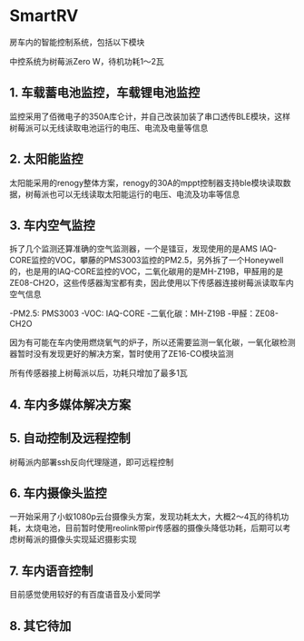 # SmartRV

房车内的智能控制系统，包括以下模块

中控系统为树莓派Zero W，待机功耗1～2瓦

## 1. 车载蓄电池监控，车载锂电池监控

监控采用了佰微电子的350A库仑计，并自己改装加装了串口透传BLE模块，这样树莓派可以无线读取电池运行的电压、电流及电量等信息

## 2. 太阳能监控

太阳能采用的renogy整体方案，renogy的30A的mppt控制器支持ble模块读取数据，树莓派也可以无线读取太阳能运行的电压、电流及功率等信息

## 3. 车内空气监控

拆了几个监测还算准确的空气监测器，一个是镭豆，发现使用的是AMS IAQ-CORE监控的VOC，攀藤的PMS3003监控的PM2.5，另外拆了一个Honeywell的，也是用的IAQ-CORE监控的VOC，二氧化碳用的是MH-Z19B，甲醛用的是ZE08-CH2O，这些传感器淘宝都有卖，因此使用以下传感器连接树莓派读取车内空气信息

-PM2.5: PMS3003
-VOC: IAQ-CORE
-二氧化碳：MH-Z19B
-甲醛：ZE08-CH2O

因为有可能在车内使用燃烧氧气的炉子，所以还需要监测一氧化碳，一氧化碳检测器暂时没有发现更好的解决方案，暂时使用了ZE16-CO模块监测

所有传感器接上树莓派以后，功耗只增加了最多1瓦

## 4. 车内多媒体解决方案

## 5. 自动控制及远程控制

树莓派内部署ssh反向代理隧道，即可远程控制

## 6. 车内摄像头监控

一开始采用了小蚁1080p云台摄像头方案，发现功耗太大，大概2～4瓦的待机功耗，太烧电池，目前暂时使用reolink带pir传感器的摄像头降低功耗，后期可以考虑树莓派的摄像头实现延迟摄影实现

## 7. 车内语音控制

目前感觉使用较好的有百度语音及小爱同学

## 8. 其它待加

